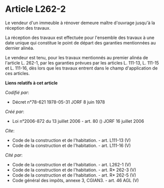 # Article L262-2

Le vendeur d'un immeuble à rénover demeure maître d'ouvrage jusqu'à la réception des travaux. 

La réception des travaux est effectuée pour l'ensemble des travaux à une date unique qui constitue le point de départ des
garanties mentionnées au dernier alinéa. 

Le vendeur est tenu, pour les travaux mentionnés au premier alinéa de l'article L. 262-1, par les garanties prévues par les
articles L. 111-13, L. 111-15 et L. 111-16, dès lors que les travaux entrent dans le champ d'application de ces articles.

**Liens relatifs à cet article**

_Codifié par_:

  - Décret n°78-621 1978-05-31 JORF 8 juin 1978

_Créé par_:

  - Loi n°2006-872 du 13 juillet 2006 - art. 80 () JORF 16 juillet 2006

_Cite_:

  - Code de la construction et de l'habitation. - art. L111-13 (V)
  - Code de la construction et de l'habitation. - art. L111-16 (V)

_Cité par_:

  - Code de la construction et de l'habitation. - art. L262-1 (V)
  - Code de la construction et de l'habitation. - art. R* 262-3 (V)
  - Code de la construction et de l'habitation. - art. R* 262-5 (V)
  - Code général des impôts, annexe 3, CGIAN3. - art. 46 AGL (V)
